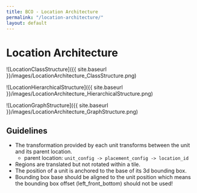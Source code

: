 ```yaml
---
title: BCO - Location Architecture
permalink: "/location-architecture/"
layout: default
---
```


# Location Architecture

![LocationClassStructure]({{ site.baseurl }}/images/LocationArchitecture_ClassStructure.png)

![LocationHierarchicalStructure]({{ site.baseurl }}/images/LocationArchitecture_HierarchicalStructure.png)

![LocationGraphStructure]({{ site.baseurl }}/images/LocationArchitecture_GraphStructure.png)

## Guidelines

* The transformation provided by each unit transforms between the unit and its parent location.
    * parent location: ```unit_config -> placement_config -> location_id```
* Regions are translated but not rotated within a tile.
* The position of a unit is anchored to the base of its 3d bounding box.
* Bounding box base should be aligned to the unit position which means the bounding box offset (left_front_bottom) should not be used!
